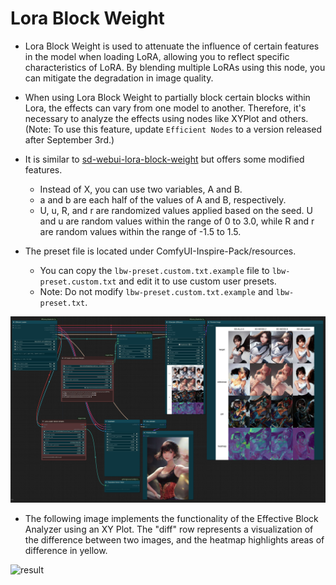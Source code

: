 # Lora Block Weight

* Lora Block Weight is used to attenuate the influence of certain features in the model when loading LoRA, allowing you to reflect specific characteristics of LoRA. By blending multiple LoRAs using this node, you can mitigate the degradation in image quality.

* When using Lora Block Weight to partially block certain blocks within Lora, the effects can vary from one model to another. Therefore, it's necessary to analyze the effects using nodes like XYPlot and others.
(Note: To use this feature, update `Efficient Nodes` to a version released after September 3rd.)

* It is similar to [sd-webui-lora-block-weight](https://github.com/hako-mikan/sd-webui-lora-block-weight) but offers some modified features.
    * Instead of X, you can use two variables, A and B.
    * a and b are each half of the values of A and B, respectively.
    * U, u, R, and r are randomized values applied based on the seed. U and u are random values within the range of 0 to 3.0, while R and r are random values within the range of -1.5 to 1.5.
    
* The preset file is located under ComfyUI-Inspire-Pack/resources.
    * You can copy the `lbw-preset.custom.txt.example` file to `lbw-preset.custom.txt` and edit it to use custom user presets.
    * Note: Do not modify `lbw-preset.custom.txt.example` and `lbw-preset.txt`.

![workflow](lora-block-weight.jpg)

* The following image implements the functionality of the Effective Block Analyzer using an XY Plot. The "diff" row represents a visualization of the difference between two images, and the heatmap highlights areas of difference in yellow.

![result](https://github.com/ltdrdata/ComfyUI-extension-tutorials/raw/Main/ComfyUI-Inspire-Pack/images/lora-block-weight-xyplot.jpg)